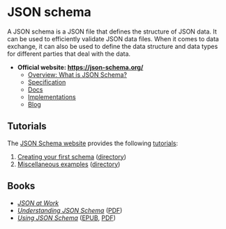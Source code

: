 # JSON schema

A JSON schema is a JSON file that defines the structure of JSON data. It can be used to efficiently validate JSON data files. When it comes to data exchange, it can also be used to define the data structure and data types for different parties that deal with the data.

* **Official website: https://json-schema.org/**
    * [Overview: What is JSON Schema?](https://json-schema.org/overview/what-is-jsonschema)
    * [Specification](https://json-schema.org/specification)
    * [Docs](https://json-schema.org/learn/getting-started-step-by-step)
    * [Implementations](https://json-schema.org/implementations)
    * [Blog](https://json-schema.org/blog)

## Tutorials

The [JSON Schema website](https://json-schema.org) provides the following [tutorials](https://json-schema.org/learn/getting-started-step-by-step):

1. [Creating your first schema](https://json-schema.org/learn/getting-started-step-by-step) ([directory](./1-creating-your-first-schema/))
2. [Miscellaneous examples](https://json-schema.org/learn/miscellaneous-examples) ([directory](./2-miscellaneous-examples/))

## Books

* [_JSON at Work_](https://web.archive.org/web/20220706205528/http://projanco.com/Library/JSON%20at%20Work.pdf)
* [_Understanding JSON Schema_](https://json-schema.org/understanding-json-schema) ([PDF](https://web.archive.org/web/20240111130800/https://json-schema.org/UnderstandingJSONSchema.pdf))
* [_Using JSON Schema_](http://usingjsonschema.com) ([EPUB](https://web.archive.org/web/20240111135509/http://usingjsonschema.com/assets/UsingJsonSchema_20140714.epub), [PDF](https://web.archive.org/web/20240111135509/http://usingjsonschema.com/assets/UsingJsonSchema_20140714.pdf))
